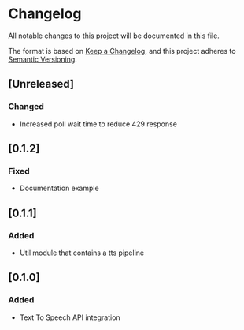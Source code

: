 # Changelog

All notable changes to this project will be documented in this file.

The format is based on [Keep a Changelog](https://keepachangelog.com/en/1.0.0/),
and this project adheres to [Semantic Versioning](https://semver.org/spec/v2.0.0.html).

## [Unreleased]

### Changed

- Increased poll wait time to reduce 429 response

## [0.1.2]

### Fixed

- Documentation example

## [0.1.1]

### Added

- Util module that contains a tts pipeline

## [0.1.0]

### Added

- Text To Speech API integration
